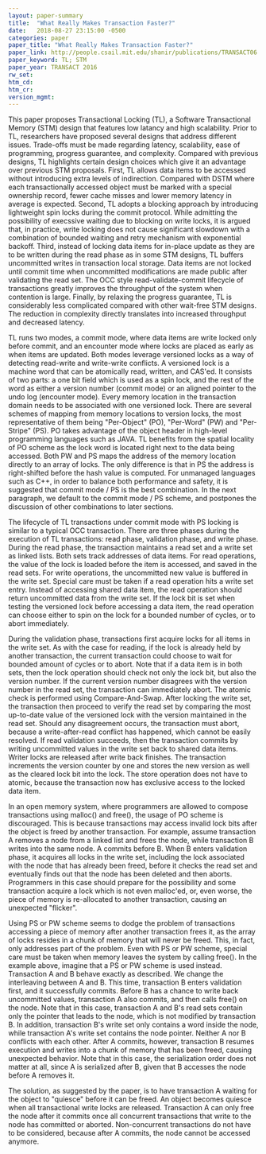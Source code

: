 ```yaml
---
layout: paper-summary
title:  "What Really Makes Transaction Faster?"
date:   2018-08-27 23:15:00 -0500
categories: paper
paper_title: "What Really Makes Transaction Faster?"
paper_link: http://people.csail.mit.edu/shanir/publications/TRANSACT06.pdf
paper_keyword: TL; STM
paper_year: TRANSACT 2016
rw_set: 
htm_cd: 
htm_cr: 
version_mgmt: 
---
```


This paper proposes Transactional Locking (TL), a Software Transactional Memory (STM)
design that features low latancy and high scalability. Prior to TL, researchers have proposed
several designs that address different issues. Trade-offs must be made regarding latency,
scalability, ease of programming, progress guarantee, and complexity. Compared with previous
designs, TL highlights certain design choices which give it an advantage over previous STM
proposals. First, TL allows data items to be accessed without introducing extra levels of
indirection. Compared with DSTM where each transactionally accessed object must be marked with
a special ownership record, fewer cache misses and lower memory latency in average is expected.
Second, TL adopts a blocking approach by introducing lightweight spin locks during the 
commit protocol. While admitting the possibility of execssive waiting due to blocking on 
write locks, it is argued that, in practice, write locking does not cause significant slowdown 
with a combination of bounded waiting and retry mechanism with exponential backoff. Third, instead of 
locking data items for in-place update as they are to be written during the read phase as in some STM designs,
TL buffers uncommitted writes in transaction local storage. Data items are not locked until commit time
when uncommitted modifications are made public after validating the read set. The OCC style read-validate-commit
lifecycle of transactions greatly improves the throughput of the system when contention is large.
Finally, by relaxing the progress guarantee, TL is considerably less complicated compared with other 
wait-free STM designs. The reduction in complexity directly translates into increased throughput and decreased
latency.

TL runs two modes, a commit mode, where data items are write locked only before commit, and an encounter mode where 
locks are placed as early as when items are updated. Both modes leverage versioned locks as a way of detecting
read-write and write-write conflicts. A versioned lock is a machine word that can be atomically read, written, and CAS'ed. 
It consists of two parts: a one bit field which is used as a spin lock, and the rest of the word as either a version
number (commit mode) or an aligned pointer to the undo log (encounter mode). Every memory location in the transaction domain
needs to be associated with one versioned lock. There are several schemes of mapping from memory locations to version
locks, the most representative of them being "Per-Object" (PO), "Per-Word" (PW) and "Per-Stripe" (PS). PO takes advantage of 
the object header in high-level programming languages such as JAVA. TL benefits from the spatial locality of PO scheme as the lock
word is located right next to the data being accessed. Both PW and PS maps the address of the memory location directly to 
an array of locks. The only difference is that in PS the address is right-shifted before the hash value is computed. For 
unmanaged languages such as C++, in order to balance both performance and safety, it is suggested that commit mode / PS is the 
best combination. In the next paragraph, we default to the commit mode / PS scheme, and postpones the discussion of other 
combinations to later sections.

The lifecycle of TL transactions under commit mode with PS locking is similar to a typical OCC transaction. There are three
phases during the execution of TL transactions: read phase, validation phase, and write phase. During the read phase, 
the transaction maintains a read set and a write set as linked lists. Both sets track addresses of data items. For 
read operations, the value of the lock is loaded before the item is accessed, and saved in the read sets. For write operations, 
the uncommitted new value is buffered in the write set. Special care must be taken if a read operation hits a write set entry.
Instead of accessing shared data item, the read operation should return uncommitted data from the write set. If the lock bit
is set when testing the versioned lock before accessing a data item, the read operation can choose either to spin on the lock
for a bounded number of cycles, or to abort immediately. 

During the validation phase, transactions first acquire locks for all items in the write set. As with the case for reading, if the 
lock is already held by another transaction, the current transaction could choose to wait for bounded amount of cycles or to abort. 
Note that if a data item is in both sets, then the lock operation should check not only the lock bit, but also the version number.
If the current version number disagrees with the version number in the read set, the transaction can immediately abort. The atomic 
check is performed using Compare-And-Swap. After locking the write set, the transaction then proceed to verify the read set by 
comparing the most up-to-date value of the versioned lock with the version maintained in the read set. Should any disagreement 
occurs, the transaction must abort, because a write-after-read conflict has happened, which cannot be easily resolved. If read 
validation succeeds, then the transaction commits by writing uncommitted values in the write set back to shared data items. 
Writer locks are released after write back finishes. The transaction increments the version counter by one and stores the new 
version as well as the cleared lock bit into the lock. The store operation does not have to atomic, because the transaction now 
has exclusive access to the locked data item.

In an open memory system, where programmers are allowed to compose transactions using malloc() and free(), the usage of PO
scheme is discouraged. This is because transactions may access invalid lock bits after the object is freed by another transaction.
For example, assume transaction A removes a node from a linked list and frees the node, while transaction B writes into the same node.
A commits before B. When B enters validation phase, it acquires all locks in the write set, including the lock associated with
the node that has already been freed, before it checks the read set and eventually finds out that the node has been deleted and 
then aborts. Programmers in this case should prepare for the possibility and some transaction acquire a lock which is not even
malloc'ed, or, even worse, the piece of memory is re-allocated to another transaction, causing an unexpected "flicker".

Using PS or PW scheme seems to dodge the problem of transactions accessing a piece of memory after another transaction frees it,
as the array of locks resides in a chunk of memory that will never be freed. This, in fact, only addresses part of the problem.
Even with PS or PW scheme, special care must be taken when memory leaves the system by calling free(). In the example above, imagine that
a PS or PW scheme is used instead. Transaction A and B behave exactly as described. We change the interleaving between A and B.
This time, transaction B enters validation first, and it successfully commits. Before B has a chance to write back uncommitted
values, transaction A also commits, and then calls free() on the node. Note that in this case, transaction A and B's read sets 
contain only the pointer that leads to the node, which is not modified by transaction B. In addition, transaction B's write set 
only contains a word inside the node, while transaction A's write set contains the node pointer. Neither A nor B conflicts with
each other. After A commits, however, transaction B resumes execution and writes into a chunk of memory that has been freed,
causing unexpected behavior. Note that in this case, the serialization order does not matter at all, since A is serialized after 
B, given that B accesses the node before A removes it. 

The solution, as suggested by the paper, is to have transaction A waiting for the object to "quiesce" before it can be freed.
An object becomes quiesce when all transactional write locks are released. Transaction A can only free the node after it 
commits once all concurrent transactions that write to the node has committed or aborted. Non-concurrent transactions do not 
have to be considered, because after A commits, the node cannot be accessed anymore. 